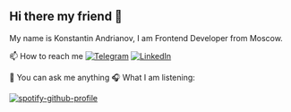 ## Hi there my friend 👋

My name is Konstantin Andrianov, I am Frontend Developer from Moscow.


<!-- 🌱 I’m currently learning React + Typesctipt :) -->

📫 How to reach me
[<img alt="Telegram" src="https://img.shields.io/badge/@andrianov_kos-2CA5E0?style=flat&logo=telegram&logoColor=white" />](https://t.me/andrianov_kos) 
[<img alt="LinkedIn" src="https://img.shields.io/badge/Andrianov Konstantin-%230077B5.svg?&style=flat&logo=linkedin&logoColor=white"/>](https://www.linkedin.com/in/konstantin-andrianov-205a111a0/?lipi=urn%3Ali%3Apage%3Ad_flagship3_profile_view_base_contact_details%3BlQ9KV0fvR3qu%2FEQlirJH4g%3D%3D)


💬 You can ask me anything
🎧 What I am listening: 

[![spotify-github-profile](https://spotify-github-profile.vercel.app/api/view?uid=tze6x6mce6tfnp72n1qvamj27&cover_image=true&theme=default)](https://github.com/kittinan/spotify-github-profile)



<!--
**anrypwnz/anrypwnz** is a ✨ _special_ ✨ repository because its `README.md` (this file) appears on your GitHub profile.

Here are some ideas to get you started:

- 🔭 I’m currently working on ...
- 🌱 I’m currently learning ...
- 👯 I’m looking to collaborate on ...
- 🤔 I’m looking for help with ...
- 💬 Ask me about ...
- 📫 How to reach me: ...
- 😄 Pronouns: ...
- ⚡ Fun fact: ...
-->
